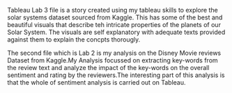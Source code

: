 Tableau Lab 3 file is a story created using my tableau skills to explore the solar systems dataset sourced from Kaggle.
This has some of the best and beautiful visuals that describe teh intricate properties of the planets of our Solar System.
The visuals are self explanatory with adequate texts provided against them to explain the concpts thorougly.

The second file which is Lab 2 is my analysis on the Disney Movie reviews Dataset from Kaggle.My Analysis focussed on extracting key-words from the 
review text and analyze the impact of the key-words on the overall sentiment and rating by the reviewers.The interesting part of this analysis is that 
the whole of sentiment analysis is carried out on Tableau.
